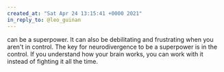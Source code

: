 ```yaml
---
created_at: "Sat Apr 24 13:15:41 +0000 2021"
in_reply_to: @leo_guinan
---
```


can be a superpower. It can also be debilitating and frustrating when you aren't in control. The key for neurodivergence to be a superpower is in the control. If you understand how your brain works, you can work with it instead of fighting it all the time.